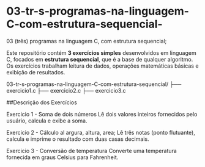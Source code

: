 # 03-tr-s-programas-na-linguagem-C-com-estrutura-sequencial-
03 (três) programas na linguagem C, com estrutura sequencial;

Este repositório contém **3 exercícios simples** desenvolvidos em linguagem C, focados em **estrutura sequencial**, que é a base de qualquer algoritmo. Os exercícios trabalham leitura de dados, operações matemáticas básicas e exibição de resultados.


03-tr-s-programas-na-linguagem-C-com-estrutura-sequencial/
├── exercicio1.c
├── exercicio2.c
├── exercicio3.c

 ##Descrição dos Exercícios

Exercicio 1 - Soma de dois números
Lê dois valores inteiros fornecidos pelo usuário, calcula e exibe a soma.

Exercicio 2 - Cálculo al argura, altura, area;
Lê três notas (ponto flutuante), calcula  e imprime o resultado com duas casas decimais.

 Exercicio 3 - Conversão de temperatura
Converte uma temperatura fornecida em graus Celsius para Fahrenheit.
